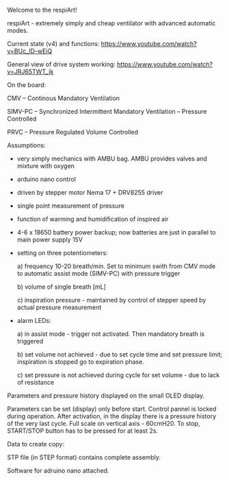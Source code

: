 Welcome to the respiArt!

respiArt - extremely simply and cheap ventilator with advanced automatic modes.  

Current state (v4) and functions: https://www.youtube.com/watch?v=BUc_lD-wEiQ

General view of drive system working: https://www.youtube.com/watch?v=JRJ65TWT_jk


On the board:

CMV – Continous Mandatory Ventilation

SIMV-PC – Synchronized Intermittent Mandatory Ventilation – Pressure Controlled 

PRVC – Pressure Regulated Volume Controlled

Assumptions:
- very simply mechanics with AMBU bag. AMBU provides valves and mixture with oxygen
- arduino nano control
- driven by stepper motor Nema 17 + DRV8255 driver
- single point measurement of pressure
- function of warming and humidification of inspired air
- 4-6 x 18650 battery power backup; now batteries are just in parallel to main power supply 15V
- setting on three potentiometers: 

   a) frequency 10-20 breath/min. Set to minimum swith from CMV mode to automatic assist mode (SIMV-PC) with pressure trigger 

   b) volume of single breath [mL] 

   c) inspiration pressure - maintained by control of stepper speed by actual pressure measurement

- alarm LEDs: 

   a) in assist mode - trigger not activated. Then mandatory breath is triggered 

   b) set volume not achieved - due to set cycle time and set pressure limit; inspiration is stopped go to expiration phase. 

   c) set pressure is not achieved during cycle for set volume - due to lack of resistance

Parameters and pressure history displayed on the small OLED display.

Parameters can be set (display) only before start. Control pannel is locked during operation.
After activation, in the display there is a pressure history of the very last cycle. Full scale on vertical axis - 60cmH20.
To stop, START/STOP button has to be pressed for at least 2s. 

Data to create copy:

STP file (in STEP format) contains complete assembly.

Software for adruino nano attached.
